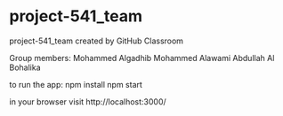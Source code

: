 # project-541_team
project-541_team created by GitHub Classroom

Group members:
Mohammed Algadhib
Mohammed Alawami
Abdullah Al Bohalika


to run the app:
npm install
npm start

in your browser visit http://localhost:3000/
